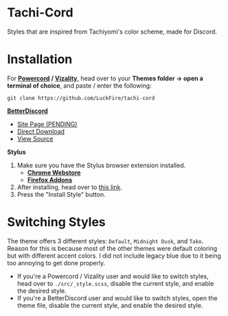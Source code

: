 <!-- [!banner]({LINK}) -->

# Tachi-Cord
Styles that are inspired from Tachiyomi's color scheme, made for Discord.

<!-- [!preview]({LINK}) -->
# Installation
For **[Powercord](http://powercord.dev/) / [Vizality](https://vizality.com/)**, head over to your **Themes folder -> open a terminal of choice**, and paste / enter the following:
```
git clone https://github.com/LuckFire/tachi-cord
```

**[BetterDiscord](https://betterdiscord.app/)**
- [Site Page (PENDING)]()
- [Direct Download](https://github.com/LuckFire/tachi-cord/releases/download/temp-bd-download/tachi-cord.theme.css)
- [View Source](https://luckfire.github.io/tachi-cord/src/support/compiled.css)

**Stylus**
1. Make sure you have the Stylus browser extension installed.
    - **[Chrome Webstore](https://chrome.google.com/webstore/detail/stylus/clngdbkpkpeebahjckkjfobafhncgmne)**
    - **[Firefox Addons](https://addons.mozilla.org/en-US/firefox/addon/styl-us/)**
2. After installing, head over to [this link](https://luckfire.github.io/tachi-cord/src/support/tachi-cord.user.css).
3. Press the "Install Style" button.

# Switching Styles
The theme offers 3 different styles: `Default`, `Midnight Dusk`, and `Tako`. Reason for this is because most of the other themes were default coloring but with different accent colors. I did not include legacy blue due to it being too annoying to get done properly.
- If you're a Powercord / Vizality user and would like to switch styles, head over to `./src/_style.scss`, disable the current style, and enable the desired style.
- If you're a BetterDiscord user and would like to switch styles, open the theme file, disable the current style, and enable the desired style.